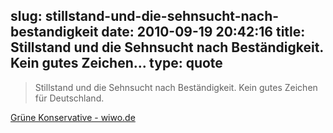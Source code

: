 slug: stillstand-und-die-sehnsucht-nach-bestandigkeit
date: 2010-09-19 20:42:16
title: Stillstand und die Sehnsucht nach Beständigkeit. Kein gutes Zeichen...
type: quote
---

> Stillstand und die Sehnsucht nach Beständigkeit. Kein gutes Zeichen für Deutschland.

[Grüne Konservative - wiwo.de](http://www.wiwo.de/blogs/chefsache/2010/09/18/grune-konservative/)
